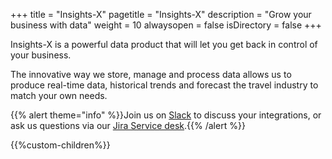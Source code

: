 +++
title = "Insights-X"
pagetitle = "Insights-X"
description = "Grow your business with data"
weight = 10
alwaysopen = false
isDirectory = false
+++

Insights-X is a powerful data product that will let you get back in control of your business.

The innovative way we store, manage and process data allows us to produce real-time data, historical trends and forecast the travel industry to match your own needs.

{{% alert theme="info" %}}Join us on [Slack](https://slack.travelgatex.com/) to discuss your integrations, or ask us questions via our [Jira Service desk](https://xmltravelgate.atlassian.net/servicedesk/customer/portal/7).{{% /alert %}}


{{%custom-children%}}

